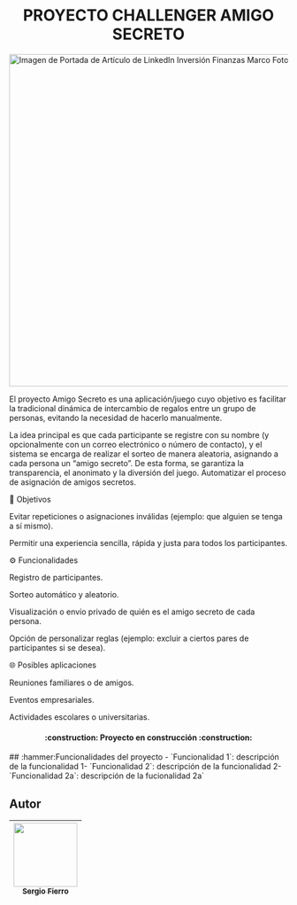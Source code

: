 <h1 align="center"> PROYECTO CHALLENGER AMIGO SECRETO</h1>
<img width="2000" height="600" alt="Imagen de Portada de Artículo de LinkedIn Inversión Finanzas Marco Foto Profesional Degradado (1)" src="https://github.com/user-attachments/assets/6f4b0881-c153-4387-85d2-8f72c967d0eb" />
<P>El proyecto Amigo Secreto es una aplicación/juego cuyo objetivo es facilitar la tradicional dinámica de intercambio de regalos entre un grupo de personas, evitando la necesidad de hacerlo manualmente.

La idea principal es que cada participante se registre con su nombre (y opcionalmente con un correo electrónico o número de contacto), y el sistema se encarga de realizar el sorteo de manera aleatoria, asignando a cada persona un “amigo secreto”. De esta forma, se garantiza la transparencia, el anonimato y la diversión del juego.
Automatizar el proceso de asignación de amigos secretos.

🎯 Objetivos

Evitar repeticiones o asignaciones inválidas (ejemplo: que alguien se tenga a sí mismo).

Permitir una experiencia sencilla, rápida y justa para todos los participantes.


⚙️ Funcionalidades

Registro de participantes.

Sorteo automático y aleatorio.

Visualización o envío privado de quién es el amigo secreto de cada persona.

Opción de personalizar reglas (ejemplo: excluir a ciertos pares de participantes si se desea).

🌐 Posibles aplicaciones

Reuniones familiares o de amigos.

Eventos empresariales.

Actividades escolares o universitarias.</P>

<h4 align="center">
:construction: Proyecto en construcción :construction:
</h4>
## :hammer:Funcionalidades del proyecto
- `Funcionalidad 1`: descripción de la funcionalidad 1- `Funcionalidad 2`: descripción de la funcionalidad 2- `Funcionalidad 2a`: descripción de la fucionalidad 2a`

## Autor
| [<img src="https://media.licdn.com/dms/image/v2/C5603AQFc1F--sDD7wg/profile-displayphoto-shrink_200_200/profile-displayphoto-shrink_200_200/0/1581469488383?e=2147483647&v=beta&t=UtZ6dWyiEsYF5hLckucrogQBM3SyTkygS_NpCO9p24E" width=115><br><sub>Sergio Fierro</sub>](https://github.com/camilafernanda) | 
| :---: | 
